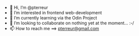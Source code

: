 - 👋 Hi, I’m @pterreur
- 👀 I’m interested in frontend web-development
- 🌱 I’m currently learning via the Odin Project
- 💞️ I’m looking to collaborate on nothing yet at the moment...  :-/
- 📫 How to reach me ==> pterreur@gmail.com 

<!---
pterreur/pterreur is a ✨ special ✨ repository because its `README.md` (this file) appears on your GitHub profile.
You can click the Preview link to take a look at your changes.
--->
